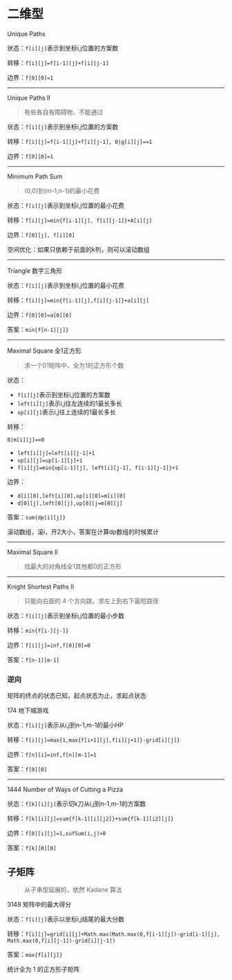 # 二维型

Unique Paths

状态：`f[i][j]`表示到坐标i,j位置的方案数

转移：`f[i][j]=f[i-1][j]+f[i][j-1]`

边界：`f[0][0]=1`

---

Unique Paths II

> 有些各自有障碍物，不能通过

状态：`f[i][j]`表示到坐标i,j位置的方案数

转移：`f[i][j]=f[i-1][j]+f[i][j-1], 0|g[i][j]==1`

边界：`f[0][0]=1`

---

Minimum Path Sum

> (0,0)到(m-1,n-1)的最小花费

状态：`f[i][j]`表示到坐标i,j位置的最小花费

转移：`f[i][j]=min{f[i-1][j], f[i][j-1]}+A[i][j]`

边界：`f[0][j], f[i][0]`

空间优化：如果只依赖于前面的k列，则可以滚动数组

---

Triangle 数字三角形

状态：`f[i][j]`表示到坐标i,j位置的最小花费

转移：`f[i][j]=min{f[i-1][j],f[i][j-1]}+a[i][j]`

边界：`f[0][0]=a[0][0]`

答案：`min{f[n-1][j]}`

---

Maximal Square 全1正方形

> 求一个01矩阵中，全为1的正方形个数

状态：

- `f[i][j]`表示到坐标i,j位置的方案数
- `left[i][j]`表示i,j往左连续的1最长多长
- `up[i][j]`表示i,j往上连续的1最长多长

转移：

`0|m[i][j]==0`

- `left[i][j]=left[i][j-1]+1`
- `up[i][j]=up[i-1][j]+1`
- `f[i][j]=min{up[i-1][j], left[i][j-1], f[i-1][j-1]}+1`

边界：

- `d[i][0],left[i][0],up[i][0]=m[i][0]`
- `d[0][j],left[0][j],up[0][j=m[0][j]`

答案：`sum{dp[i][j]}`

滚动数组，滚i，开2大小，答案在计算dp数组的时候累计

---

Maximal Square II

> 找最大的对角线全1其他都0的正方形

---

Knight Shortest Paths II

> 只能向右面的 4 个方向跳，求左上到右下最短路径

状态：`f[i][j]`表示到坐标i,j位置的最小步数

转移：`min{f[i-][j-]}`

边界：`f[i][j]=inf,f[0][0]=0`

答案：`f[n-1][m-1]`

### 逆向

矩阵的终点的状态已知，起点状态为止，求起点状态

174 地下城游戏

状态：`f[i][j]`表示从i,j到n-1,m-1的最小HP

转移：`f[i][j]=max{1,max{f[i+1][j],f[i][j+1]}-grid[i][j]}`

边界：`f[n][i]=inf,f[n][m-1]=1`

答案：`f[0][0]`

---

1444 Number of Ways of Cutting a Pizza

状态：`f[k][i][j]`表示切k刀从i,j到n-1,m-1的方案数

转移：`f[k][i][j]=sum{f[k-1][i][j2]}+sum{f[k-1][i2][j]}`

边界：`f[0][i][j]=1,sufSum(i,j)>0`

答案：`f[k][0][0]`

## 子矩阵

> 从子串型延展的，依然 Kadane 算法

3148 矩阵中的最大得分

状态：`f[i][j]`表示以坐标i,j结尾的最大分数

转移：`f[i][j]=grid[i][j]+Math.max(Math.max(0,f[i-1][j])-grid[i-1][j], Math.max(0,f[i][j-1])-grid[i][j-1])`

答案：`max{f[i][j]}`

统计全为 1 的正方形子矩阵



